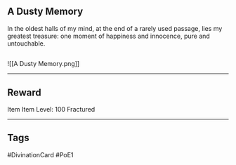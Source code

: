 ## A Dusty Memory
In the oldest halls of my mind, at the end of a rarely used passage, lies my greatest treasure: one moment of happiness and innocence, pure and untouchable.
## 
![[A Dusty Memory.png]]

---
## Reward
Item
Item Level: 100
Fractured

---
## Tags
#DivinationCard
#PoE1